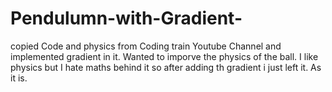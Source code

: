 # Pendulumn-with-Gradient-
copied Code and physics from Coding train Youtube Channel and implemented gradient in it.
Wanted to imporve the physics of the ball.
I like physics but I hate maths behind it so after adding th gradient i just left it.
As it is.
